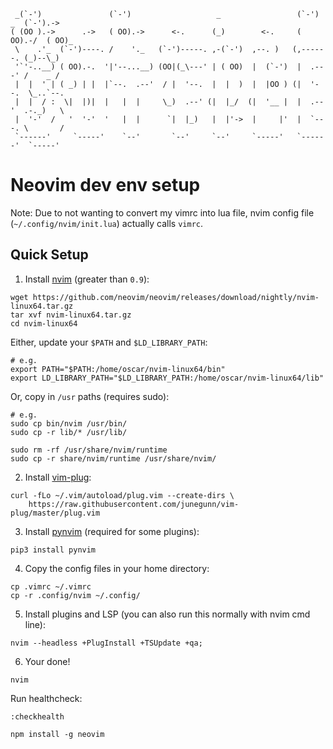 ```
 _(`-')               (`-')                   _                 (`-')  _  (`-').-> 
( (OO ).->      .->   ( OO).->      <-.      (_)        <-.     ( OO).-/  ( OO)_   
 \    .'_  (`-')----. /    '._   (`-')-----. ,-(`-')  ,--. )   (,------. (_)--\_)  
 '`'-..__) ( OO).-.  '|'--...__) (OO|(_\---' | ( OO)  |  (`-')  |  .---' /    _ /  
 |  |  ' | ( _) | |  |`--.  .--'  / |  '--.  |  |  )  |  |OO ) (|  '--.  \_..`--.  
 |  |  / :  \|  |)|  |   |  |     \_)  .--' (|  |_/  (|  '__ |  |  .--'  .-._)   \ 
 |  '-'  /   '  '-'  '   |  |      `|  |_)   |  |'->  |     |'  |  `---. \       / 
 `------'     `-----'    `--'       `--'     `--'     `-----'   `------'  `-----'  
```
# Neovim dev env setup 
Note: Due to not wanting to convert my vimrc into lua file, nvim config file (`~/.config/nvim/init.lua`) actually calls `vimrc`. 

## Quick Setup
1) Install [nvim](https://github.com/neovim/neovim/releases) (greater than `0.9`):
```
wget https://github.com/neovim/neovim/releases/download/nightly/nvim-linux64.tar.gz
tar xvf nvim-linux64.tar.gz
cd nvim-linux64
```
Either, update your `$PATH` and `$LD_LIBRARY_PATH`:
```
# e.g.
export PATH="$PATH:/home/oscar/nvim-linux64/bin"
export LD_LIBRARY_PATH="$LD_LIBRARY_PATH:/home/oscar/nvim-linux64/lib"
```
Or, copy in `/usr` paths (requires sudo):
```
# e.g.
sudo cp bin/nvim /usr/bin/
sudo cp -r lib/* /usr/lib/

sudo rm -rf /usr/share/nvim/runtime
sudo cp -r share/nvim/runtime /usr/share/nvim/
```

2) Install [vim-plug](https://github.com/junegunn/vim-plug):
```
curl -fLo ~/.vim/autoload/plug.vim --create-dirs \
    https://raw.githubusercontent.com/junegunn/vim-plug/master/plug.vim
```

3) Install [pynvim](https://github.com/neovim/pynvim) (required for some plugins):
```
pip3 install pynvim
```

4) Copy the config files in your home directory:
```
cp .vimrc ~/.vimrc
cp -r .config/nvim ~/.config/
```

5) Install plugins and LSP (you can also run this normally with nvim cmd line):
```
nvim --headless +PlugInstall +TSUpdate +qa;
```

6) Your done! 
```
nvim
```
Run healthcheck:
```
:checkhealth
```



```
npm install -g neovim
```
